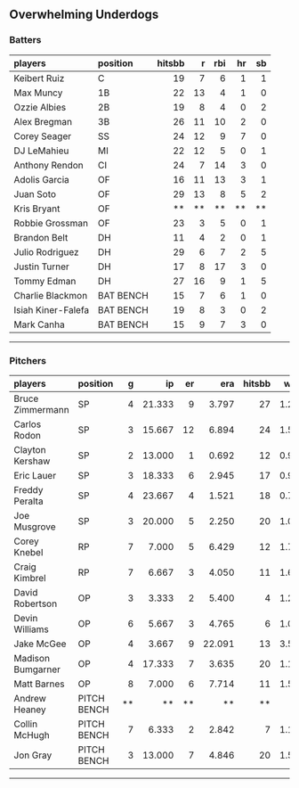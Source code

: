 ## Overwhelming Underdogs

### Batters

 
|players            |position  | hitsbb|  r| rbi| hr| sb| 
|:------------------|:---------|------:|--:|---:|--:|--:| 
|Keibert Ruiz       |C         |     19|  7|   6|  1|  1| 
|Max Muncy          |1B        |     22| 13|   4|  1|  0| 
|Ozzie Albies       |2B        |     19|  8|   4|  0|  2| 
|Alex Bregman       |3B        |     26| 11|  10|  2|  0| 
|Corey Seager       |SS        |     24| 12|   9|  7|  0| 
|DJ LeMahieu        |MI        |     22| 12|   5|  0|  1| 
|Anthony Rendon     |CI        |     24|  7|  14|  3|  0| 
|Adolis Garcia      |OF        |     16| 11|  13|  3|  1| 
|Juan Soto          |OF        |     29| 13|   8|  5|  2| 
|Kris Bryant        |OF        |     **| **|  **| **| **| 
|Robbie Grossman    |OF        |     23|  3|   5|  0|  1| 
|Brandon Belt       |DH        |     11|  4|   2|  0|  1| 
|Julio Rodriguez    |DH        |     29|  6|   7|  2|  5| 
|Justin Turner      |DH        |     17|  8|  17|  3|  0| 
|Tommy Edman        |DH        |     27| 16|   9|  1|  5| 
|Charlie Blackmon   |BAT BENCH |     15|  7|   6|  1|  0| 
|Isiah Kiner-Falefa |BAT BENCH |     19|  8|   3|  0|  2| 
|Mark Canha         |BAT BENCH |     15|  9|   7|  3|  0| 


* * *

### Pitchers

 
|players           |position    |  g|     ip| er|    era| hitsbb|  whip| so|  w| sv| 
|:-----------------|:-----------|--:|------:|--:|------:|------:|-----:|--:|--:|--:| 
|Bruce Zimmermann  |SP          |  4| 21.333|  9|  3.797|     27| 1.266| 16|  1|  0| 
|Carlos Rodon      |SP          |  3| 15.667| 12|  6.894|     24| 1.532| 18|  1|  0| 
|Clayton Kershaw   |SP          |  2| 13.000|  1|  0.692|     12| 0.923|  9|  1|  0| 
|Eric Lauer        |SP          |  3| 18.333|  6|  2.945|     17| 0.927| 26|  2|  0| 
|Freddy Peralta    |SP          |  4| 23.667|  4|  1.521|     18| 0.761| 32|  3|  0| 
|Joe Musgrove      |SP          |  3| 20.000|  5|  2.250|     20| 1.000| 22|  1|  0| 
|Corey Knebel      |RP          |  7|  7.000|  5|  6.429|     12| 1.714|  7|  0|  4| 
|Craig Kimbrel     |RP          |  7|  6.667|  3|  4.050|     11| 1.650| 10|  0|  4| 
|David Robertson   |OP          |  3|  3.333|  2|  5.400|      4| 1.200|  6|  0|  1| 
|Devin Williams    |OP          |  6|  5.667|  3|  4.765|      6| 1.059| 11|  1|  2| 
|Jake McGee        |OP          |  4|  3.667|  9| 22.091|     13| 3.545|  3|  0|  0| 
|Madison Bumgarner |OP          |  4| 17.333|  7|  3.635|     20| 1.154|  8|  2|  0| 
|Matt Barnes       |OP          |  8|  7.000|  6|  7.714|     11| 1.571|  6|  0|  0| 
|Andrew Heaney     |PITCH BENCH | **|     **| **|     **|     **|    **| **| **| **| 
|Collin McHugh     |PITCH BENCH |  7|  6.333|  2|  2.842|      7| 1.105|  6|  0|  0| 
|Jon Gray          |PITCH BENCH |  3| 13.000|  7|  4.846|     20| 1.538| 15|  1|  0| 


* * *


